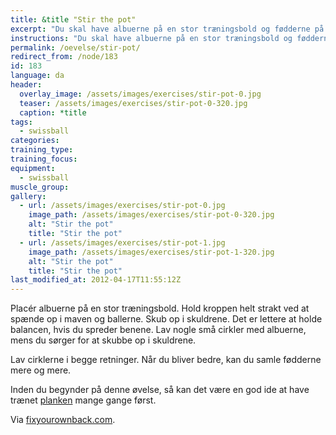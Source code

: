 ```yaml
---
title: &title "Stir the pot"
excerpt: "Du skal have albuerne på en stor træningsbold og fødderne på jorden. Kroppen skal være strakt. Spænd i mave og baller. Herfra laver du små cirkler med underarmene på bolden. Først den ene vej, så den anden vej."
instructions: "Du skal have albuerne på en stor træningsbold og fødderne på jorden. Kroppen skal være strakt. Spænd i mave og baller. Herfra laver du små cirkler med underarmene på bolden. Først den ene vej, så den anden vej."
permalink: /oevelse/stir-pot/
redirect_from: /node/183
id: 183
language: da
header:
  overlay_image: /assets/images/exercises/stir-pot-0.jpg
  teaser: /assets/images/exercises/stir-pot-0-320.jpg
  caption: *title
tags:
  - swissball
categories:
training_type: 
training_focus: 
equipment:
  - swissball
muscle_group:
gallery:
  - url: /assets/images/exercises/stir-pot-0.jpg
    image_path: /assets/images/exercises/stir-pot-0-320.jpg
    alt: "Stir the pot"
    title: "Stir the pot"
  - url: /assets/images/exercises/stir-pot-1.jpg
    image_path: /assets/images/exercises/stir-pot-1-320.jpg
    alt: "Stir the pot"
    title: "Stir the pot"
last_modified_at: 2012-04-17T11:55:12Z
---
```


Placér albuerne på en stor træningsbold. Hold kroppen helt strakt ved at spænde op i maven og ballerne. Skub op i skuldrene. Det er lettere at holde balancen, hvis du spreder benene. Lav nogle små cirkler med albuerne, mens du sørger for at skubbe op i skuldrene.

Lav cirklerne i begge retninger. Når du bliver bedre, kan du samle fødderne mere og mere.

Inden du begynder på denne øvelse, så kan det være en god ide at have trænet [planken](/oevelse/planken) mange gange først.

Via [fixyourownback.com](http://fixyourownback.com/blog/?p=86).
